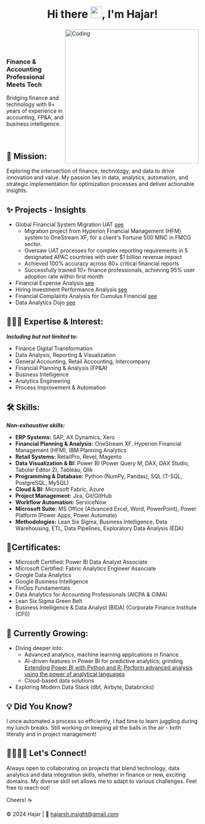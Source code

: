 <h1 align="center">Hi there <img src="https://github.com/TheDudeThatCode/TheDudeThatCode/blob/master/Assets/Hi.gif" width="30px">, I'm Hajar! </h1>
<h3 align="center"></h3>
<img align="right" alt="Coding" width="350" src="https://mir-s3-cdn-cf.behance.net/project_modules/disp/601014116770475.6068beff4640a.gif">

</br>
</br>
</br>

### Finance & Accounting Professional Meets Tech
Bridging finance and technology with 9+ years of experience in accounting, FP&A, and business intelligence.
</br>
</br>
</br>


## 🚀 Mission: 
Exploring the intersection of finance, technology, and data to drive innovation and value. My passion lies in data, analytics, automation, and strategic implementation for optimization processes and deliver actionable insights.


## ✨ Projects - Insights

- Global Financial System Migration UAT [see](https://github.com/haajar-es/global-financial-system-migration-uat-project)
  - Migration project from Hyperion Financial Management (HFM) system to OneStream XF, for a client's Fortune 500 MNC in FMCG sector.
  - Oversaw UAT processes for complex reporting requirements in 5 designated APAC countries with over $1 billion revenue impact
  - Achieved 100% accuracy across 80+ critical financial reports
  - Successfully trained 10+ finance professionals, achieving 95% user adoption rate within first month
- Financial Expense Analysis [see](https://github.com/haajar-es/cost-expenses-analysis)
- Hiring Investment Performance Analysis [see](https://github.com/haajar-es/hiring-investment-performance-analysis)
- Financial Complaints Analysis for Cumulus Financial [see](https://github.com/haajar-es/financial-services-consumer-complaints)
- Data Analytics Dojo [see](https://github.com/haajar-es/data-analytics-dojo)

## 👩🏻‍💻 Expertise & Interest:
_**Including but not limited to:**_
- Finance Digital Transformation
- Data Analysis, Reporting & Visualization
- General Accounting, Retail Accounting, Intercompany
- Financial Planning & Analysis (FP&A)
- Business Intelligence
- Analytics Engineering
- Process Improvement & Automation


## 🛠️ Skills:
**_Non-exhaustive skills:_**

- **ERP Systems:** SAP, AX Dynamics, Xero
- **Financial Planning & Analysis:** OneStream XF, Hyperion Financial Management (HFM), IBM Planning Analytics
- **Retail Systems:** RetailPro, Revel, Magento
- **Data Visualization & BI:** Power BI (Power Query M, DAX, DAX Studio, Tabular Editor 2), Tableau, Qlik
- **Programming & Database:** Python (NumPy, Pandas), SQL (T-SQL, PostgreSQL, MySQL)
- **Cloud & BI:** Microsoft Fabric, Azure
- **Project Management:** Jira, Git/GitHub
- **Workflow Automation:** ServiceNow
- **Microsoft Suite:** MS Office (Advanced Excel, Word, PowerPoint), Power Platform (Power Apps, Power Automate)
- **Methodologies:** Lean Six Sigma, Business Intelligence, Data Warehousing, ETL, Data Pipelines, Exploratory Data Analysis (EDA)

## 🏅Certificates:
- Microsoft Certified: Power BI Data Analyst Associate
- Microsoft Certified: Fabric Analytics Engineer Associate
- Google Data Analytics
- Google Business Intelligence
- FinOps Fundamentals
- Data Analytics for Accounting Professionals (AICPA & CIMA)
- Lean Six Sigma Green Belt
- Business Intelligence & Data Analyst (BIDA) (Corporate Finance Institute (CFI))

## 🌱 Currently Growing: 
- Diving deeper into:
  - Advanced analytics, machine learning applications in finance
  - AI-driven features in Power BI for predictive analytics; grinding [Extending Power BI with Python and R: Perform advanced analysis using the power of analytical languages](https://www.amazon.com/Extending-Power-Python-analytical-languages-ebook/dp/B0C5RFZJKN/ref=sr_1_35?crid=1YHHMJEP4NA89&dib=eyJ2IjoiMSJ9.3nXw_tzm9XUlbhyKJVuodJmwnMcnNlB-bafnfLecz9DGjHj071QN20LucGBJIEps.5CLd9WCjovEdBb8ew9YDhFcaWIduAD5570gYD5qFdwk&dib_tag=se&keywords=power+bi&qid=1723294142&s=digital-text&sprefix=power+b%2Cdigital-text%2C351&sr=1-35)
  - Cloud-based data solutions
- Exploring Modern Data Stack (dbt, Airbyte, Databricks)

## 💡 Did You Know?
I once automated a process so efficiently, I had time to learn juggling during my lunch breaks. Still working on keeping all the balls in the air - both literally and in project management!

## 🫱🏻‍🫲🏼 Let's Connect!

Always open to collaborating on projects that blend technology, data analytics and data integration skills, whether in finance or new, exciting domains. My diverse skill set allows me to adapt to various challenges. Feel free to reach out!

Cheers! ☕


©️ 2024 Hajar | 📧 hajarsh.insight@gmail.com


<!---
haajar-es/haajar-es is a ✨ special ✨ repository because its `README.md` (this file) appears on your GitHub profile.
You can click the Preview link to take a look at your changes.
--->
